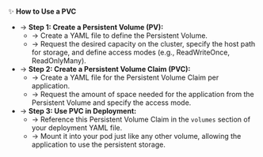 ✨ **How to Use a PVC**
- → **Step 1: Create a Persistent Volume (PV):**
    - → Create a YAML file to define the Persistent Volume.
    - → Request the desired capacity on the cluster, specify the host path for storage, and define access modes (e.g., ReadWriteOnce, ReadOnlyMany).
- → **Step 2: Create a Persistent Volume Claim (PVC):**
    - → Create a YAML file for the Persistent Volume Claim per application.
    - → Request the amount of space needed for the application from the Persistent Volume and specify the access mode.
- → **Step 3: Use PVC in Deployment:**
    - → Reference this Persistent Volume Claim in the `volumes` section of your deployment YAML file.
    - → Mount it into your pod just like any other volume, allowing the application to use the persistent storage.